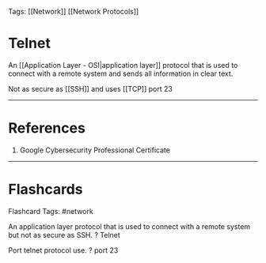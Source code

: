 Tags: [[Network]] [[Network Protocols]]
# Telnet

An [[Application Layer - OSI|application layer]] protocol that is used to connect with a remote system and sends all information in clear text.

Not as secure as [[SSH]] and uses [[TCP]] port 23

---
# References

1. Google Cybersecurity Professional Certificate

---
# Flashcards

Flashcard Tags: #network 

An application layer protocol that is used to connect with a remote system but not as secure as SSH.
?
Telnet

Port telnet protocol use.
?
port 23